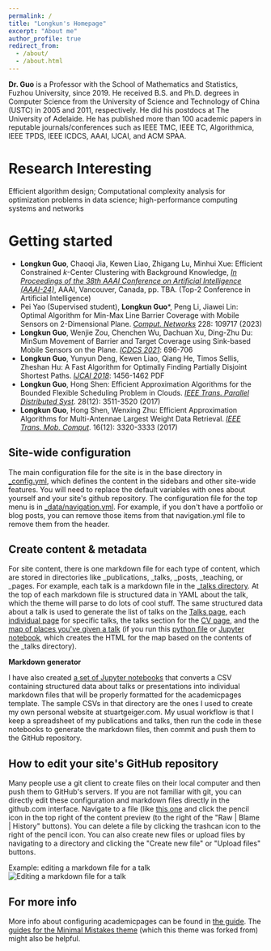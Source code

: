 ```yaml
---
permalink: /
title: "Longkun's Homepage"
excerpt: "About me"
author_profile: true
redirect_from: 
  - /about/
  - /about.html
---
```


**Dr. Guo** is a Professor with the School of Mathematics and Statistics, Fuzhou University, since 2019. He received B.S. and Ph.D. degrees in Computer Science from the University of Science and Technology of China (USTC) in 2005 and 2011, respectively. He did his postdocs at The University of Adelaide.
He has published more than 100 academic papers in reputable journals/conferences such as IEEE TMC, IEEE TC,  Algorithmica, IEEE TPDS, IEEE ICDCS, AAAI, IJCAI, and ACM SPAA.

Research Interesting
======
Efficient algorithm design; Computational complexity analysis for optimization problems in data science; high-performance computing systems and networks

Getting started
======
- **Longkun Guo**, Chaoqi Jia, Kewen Liao,  Zhigang Lu, Minhui Xue: Efficient Constrained $k$-Center Clustering with Background Knowledge, *[In Proceedings of the 38th AAAI Conference on Artificial Intelligence (AAAI-24)](https://aaai.org/aaai-conference/)*, AAAI, Vancouver, Canada, pp. TBA.
  (Top-2 Conference in Artificial Intelligence)
- Pei Yao (Supervised student), **Longkun Guo***, Peng Li, Jiawei Lin: Optimal Algorithm for Min-Max Line Barrier Coverage with Mobile Sensors on 2-Dimensional Plane. *[Comput. Networks](https://dblp.uni-trier.de/db/journals/cn/cn228.html#YaoGLL23)* 228: 109717 (2023) 
- **Longkun Guo**, Wenjie Zou, Chenchen Wu, Dachuan Xu, Ding-Zhu Du: MinSum Movement of Barrier and Target Coverage using Sink-based Mobile Sensors on the Plane. *[ICDCS 2021](https://dblp.uni-trier.de/db/conf/icdcs/icdcs2021.html#GuoZWXD21)*: 696-706  
- **Longkun Guo**, Yunyun Deng, Kewen Liao, Qiang He, Timos Sellis, Zheshan Hu: A Fast Algorithm for Optimally Finding Partially Disjoint Shortest Paths. *[IJCAI 2018](https://dblp.uni-trier.de/db/conf/ijcai/ijcai2018.html#GuoDLHSH18)*: 1456-1462 PDF 
- **Longkun Guo**, Hong Shen: Efficient Approximation Algorithms for the Bounded Flexible Scheduling Problem in Clouds. *[IEEE Trans. Parallel Distributed Syst](https://dblp.uni-trier.de/db/journals/tpds/tpds28.html#GuoS17)*. 28(12): 3511-3520 (2017) 
- **Longkun Guo**, Hong Shen, Wenxing Zhu: Efficient Approximation Algorithms for Multi-Antennae Largest Weight Data Retrieval. *[IEEE Trans. Mob. Comput](https://dblp.uni-trier.de/db/journals/tmc/tmc16.html#GuoSZ17)*. 16(12): 3320-3333 (2017) 

Site-wide configuration
------
The main configuration file for the site is in the base directory in [_config.yml](https://github.com/academicpages/academicpages.github.io/blob/master/_config.yml), which defines the content in the sidebars and other site-wide features. You will need to replace the default variables with ones about yourself and your site's github repository. The configuration file for the top menu is in [_data/navigation.yml](https://github.com/academicpages/academicpages.github.io/blob/master/_data/navigation.yml). For example, if you don't have a portfolio or blog posts, you can remove those items from that navigation.yml file to remove them from the header. 

Create content & metadata
------
For site content, there is one markdown file for each type of content, which are stored in directories like _publications, _talks, _posts, _teaching, or _pages. For example, each talk is a markdown file in the [_talks directory](https://github.com/academicpages/academicpages.github.io/tree/master/_talks). At the top of each markdown file is structured data in YAML about the talk, which the theme will parse to do lots of cool stuff. The same structured data about a talk is used to generate the list of talks on the [Talks page](https://academicpages.github.io/talks), each [individual page](https://academicpages.github.io/talks/2012-03-01-talk-1) for specific talks, the talks section for the [CV page](https://academicpages.github.io/cv), and the [map of places you've given a talk](https://academicpages.github.io/talkmap.html) (if you run this [python file](https://github.com/academicpages/academicpages.github.io/blob/master/talkmap.py) or [Jupyter notebook](https://github.com/academicpages/academicpages.github.io/blob/master/talkmap.ipynb), which creates the HTML for the map based on the contents of the _talks directory).

**Markdown generator**

I have also created [a set of Jupyter notebooks](https://github.com/academicpages/academicpages.github.io/tree/master/markdown_generator
) that converts a CSV containing structured data about talks or presentations into individual markdown files that will be properly formatted for the academicpages template. The sample CSVs in that directory are the ones I used to create my own personal website at stuartgeiger.com. My usual workflow is that I keep a spreadsheet of my publications and talks, then run the code in these notebooks to generate the markdown files, then commit and push them to the GitHub repository.

How to edit your site's GitHub repository
------
Many people use a git client to create files on their local computer and then push them to GitHub's servers. If you are not familiar with git, you can directly edit these configuration and markdown files directly in the github.com interface. Navigate to a file (like [this one](https://github.com/academicpages/academicpages.github.io/blob/master/_talks/2012-03-01-talk-1.md) and click the pencil icon in the top right of the content preview (to the right of the "Raw | Blame | History" buttons). You can delete a file by clicking the trashcan icon to the right of the pencil icon. You can also create new files or upload files by navigating to a directory and clicking the "Create new file" or "Upload files" buttons. 

Example: editing a markdown file for a talk
![Editing a markdown file for a talk](/images/editing-talk.png)

For more info
------
More info about configuring academicpages can be found in [the guide](https://academicpages.github.io/markdown/). The [guides for the Minimal Mistakes theme](https://mmistakes.github.io/minimal-mistakes/docs/configuration/) (which this theme was forked from) might also be helpful.
